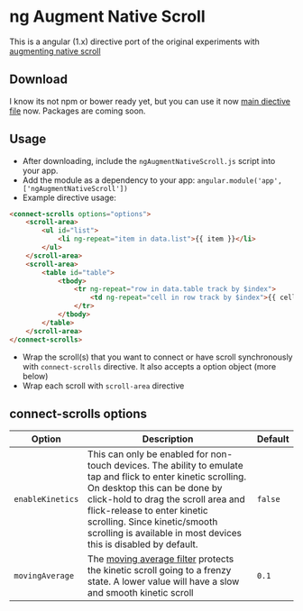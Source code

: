 # ng Augment Native Scroll
This is a angular (1.x) directive port of the original experiments with [augmenting native scroll](https://github.com/iamvijaydev/augment-native-scroll)

## Download
I know its not npm or bower ready yet, but you can use it now [main diective file](https://raw.githubusercontent.com/iamvijaydev/ng-augment-native-scroll/master/src/ngAugmentNativeScroll.js) now. Packages are coming soon.

## Usage
* After downloading, include the `ngAugmentNativeScroll.js` script into your app.
* Add the module as a dependency to your app: `angular.module('app', ['ngAugmentNativeScroll'])`
* Example directive usage:
```html
<connect-scrolls options="options">
    <scroll-area>
        <ul id="list">
            <li ng-repeat="item in data.list">{{ item }}</li>
        </ul>
    </scroll-area>
    <scroll-area>
        <table id="table">
            <tbody>
                <tr ng-repeat="row in data.table track by $index">
                    <td ng-repeat="cell in row track by $index">{{ cell }}</td>
                </tr>
            </tbody>
        </table>
    </scroll-area>
</connect-scrolls>
```
* Wrap the scroll(s) that you want to connect or have scroll synchronously with `connect-scrolls` directive. It also accepts a option object (more below)
* Wrap each scroll with `scroll-area` directive

## connect-scrolls options
| Option  | 	Description | 	Default  |
|------------|----------------|-----|
| `enableKinetics`| This can only be enabled for non-touch devices. The ability to emulate tap and flick to enter kinetic scrolling. On desktop this can be done by click-hold to drag the scroll area and flick-release to enter kinetic scrolling. Since kinetic/smooth scrolling is available in most devices this is disabled by default. | `false` |
| `movingAverage`| The [moving average filter](https://en.wikipedia.org/wiki/Moving_average) protects the kinetic scroll going to a frenzy state. A lower value will have a slow and smooth kinetic scroll | `0.1` |
